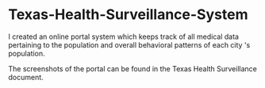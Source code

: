 # Texas-Health-Surveillance-System
I created an online portal system which keeps track of all medical data pertaining to the population and overall behavioral patterns of each city 's population.

The screenshots of the portal can be found in the Texas Health Surveillance document.
